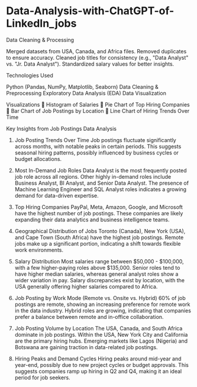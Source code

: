 # Data-Analysis-with-ChatGPT-of-LinkedIn_jobs

Data Cleaning & Processing

Merged datasets from USA, Canada, and Africa files.
Removed duplicates to ensure accuracy.
Cleaned job titles for consistency (e.g., "Data Analyst" vs. "Jr. Data Analyst").
Standardized salary values for better insights.

Technologies Used

Python (Pandas, NumPy, Matplotlib, Seaborn)
Data Cleaning & Preprocessing
Exploratory Data Analysis (EDA)
Data Visualization

Visualizations
📌 Histogram of Salaries
📌 Pie Chart of Top Hiring Companies
📌 Bar Chart of Job Postings by Location
📌 Line Chart of Hiring Trends Over Time

Key Insights from Job Postings Data Analysis

1. Job Posting Trends Over Time
Job postings fluctuate significantly across months, with notable peaks in certain periods.
This suggests seasonal hiring patterns, possibly influenced by business cycles or budget allocations.

2. Most In-Demand Job Roles
Data Analyst is the most frequently posted job role across all regions.
Other highly in-demand roles include Business Analyst, BI Analyst, and Senior Data Analyst.
The presence of Machine Learning Engineer and SQL Analyst roles indicates a growing demand for data-driven expertise.

3. Top Hiring Companies
PayPal, Meta, Amazon, Google, and Microsoft have the highest number of job postings.
These companies are likely expanding their data analytics and business intelligence teams.

4. Geographical Distribution of Jobs
Toronto (Canada), New York (USA), and Cape Town (South Africa) have the highest job postings.
Remote jobs make up a significant portion, indicating a shift towards flexible work environments.

5. Salary Distribution
Most salaries range between $50,000 - $100,000, with a few higher-paying roles above $135,000.
Senior roles tend to have higher median salaries, whereas general analyst roles show a wider variation in pay.
Salary discrepancies exist by location, with the USA generally offering higher salaries compared to Africa.

6. Job Posting by Work Mode (Remote vs. Onsite vs. Hybrid)
60% of job postings are remote, showing an increasing preference for remote work in the data industry.
Hybrid roles are growing, indicating that companies prefer a balance between remote and in-office collaboration.

7. Job Posting Volume by Location
The USA, Canada, and South Africa dominate in job postings.
Within the USA, New York City and California are the primary hiring hubs.
Emerging markets like Lagos (Nigeria) and Botswana are gaining traction in data-related job postings.

8. Hiring Peaks and Demand Cycles
Hiring peaks around mid-year and year-end, possibly due to new project cycles or budget approvals.
This suggests companies ramp up hiring in Q2 and Q4, making it an ideal period for job seekers.



